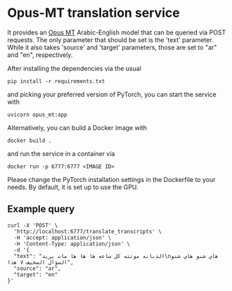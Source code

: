 # Opus-MT translation service


It provides an [Opus MT](https://github.com/Helsinki-NLP/Opus-MT) Arabic-English model that can be queried via POST requests.
The only parameter that should be set is the 'text' parameter. While it also takes 'source' and 'target' parameters, those are set to "ar" and "en", respectively.

After installing the dependencies via the usual
```
pip install -r requirements.txt
```
and picking your preferred version of PyTorch, you can start the service with
```
uvicorn opus_mt:app
```
Alternatively, you can build a Docker image with
```
docker build .
```
and run the service in a container via
```
docker run -p 6777:6777 <IMAGE ID>
```
Please change the PyTorch installation settings in the Dockerfile to your needs. By default, it is set up to use the GPU.

## Example query
```
curl -X 'POST' \
  'http://localhost:6777/translate_transcripts' \
  -H 'accept: application/json' \
  -H 'Content-Type: application/json' \
  -d '{
  "text": "الذبانه موتته كل ساعه ها ها ها مات يريد\nهاي شنو هاي شنو السؤال السخيف لا هذا",
  "source": "ar",
  "target": "en"
}'
```
